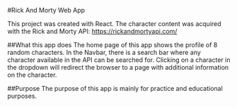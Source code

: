 #Rick And Morty Web App

This project was created with React. The character content was acquired with the Rick and Morty API: https://rickandmortyapi.com/

##What this app does
The home page of this app shows the profile of 8 random characters. In the Navbar, there is a search bar where any character available in the API can be searched for. Clicking on a character in the dropdown will redirect the browser to a page with additional information on the character.

##Purpose
The purpose of this app is mainly for practice and educational purposes.
